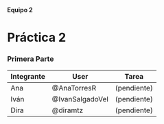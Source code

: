 **Equipo 2**
# Práctica 2 
### Primera Parte

| Integrante | User | Tarea |
|---------------|-------|---------|
| Ana | @AnaTorresR | (pendiente) |
| Iván | @IvanSalgadoVel |  (pendiente) |
| Dira | @diramtz | (pendiente) |
